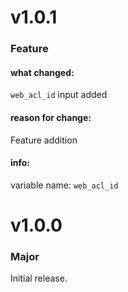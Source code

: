 # v1.0.1

### Feature

#### what changed:

`web_acl_id` input added

#### reason for change:

Feature addition

#### info:

variable name: `web_acl_id`

# v1.0.0

### Major

Initial release.
